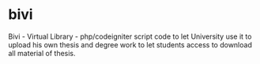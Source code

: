 # bivi
Bivi - Virtual Library - php/codeigniter script code to let University use it to upload his own thesis and degree work to let students access to download all material of thesis.
